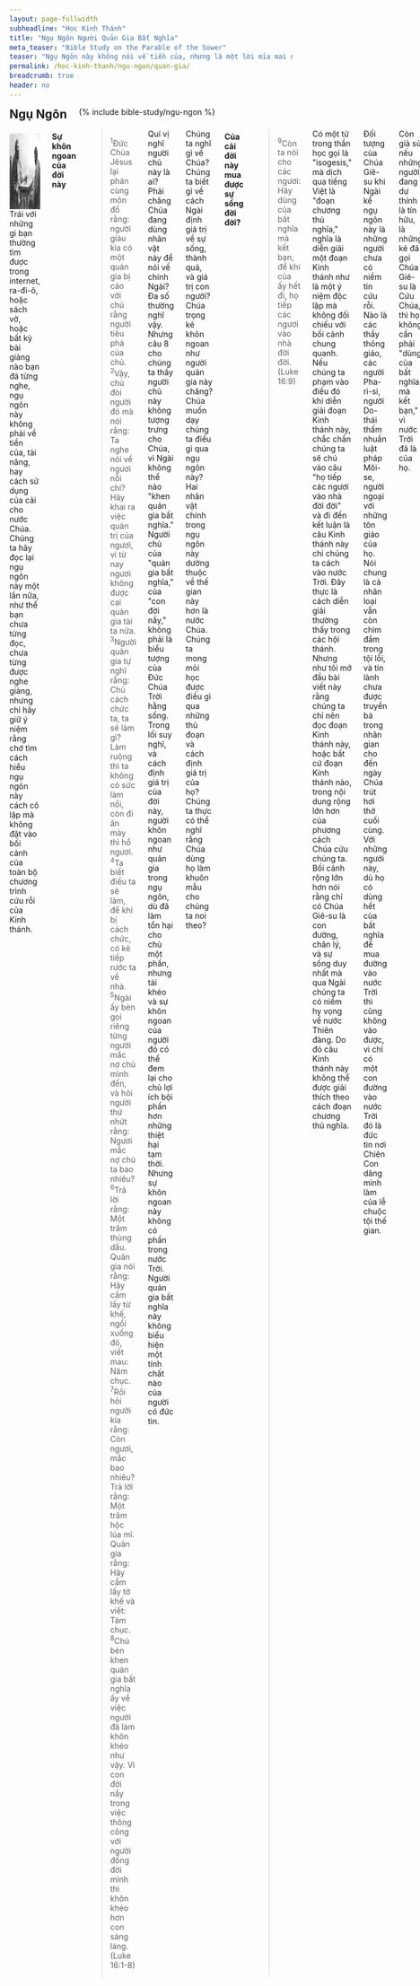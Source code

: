 ```yaml
---
layout: page-fullwidth
subheadline: "Học Kinh Thánh"
title: "Ngụ Ngôn Người Quản Gia Bất Nghĩa"
meta_teaser: "Bible Study on the Parable of the Sower"
teaser: "Ngụ Ngôn này không nói về tiền của, nhưng là một lời mỉa mai những kẻ     tưởng họ có thể dùng tiền của mua nước thiên đàng (Matthew 13:1-23)."
permalink: /hoc-kinh-thanh/ngu-ngon/quan-gia/
breadcrumb: true
header: no
---
```

<!--more-->
<div class="row">
<div class="bible-index medium-4 medium-push-8 columns">
<h2 style="margin: 0px">Ngụ Ngôn</h2>
        {% include bible-study/ngu-ngon %}
</div><!-- /.medium-4.columns -->
<div class="medium-8 medium-pull-4 columns" markdown="1">

<div>
<p>
<img alt src="/images/dishonest-steward.jpg" style="border: 0px none; margin: 7px 15px 0px 0px; max-width: 100%; height: 136px; padding: 0px; float: left;">
Trái với những gì bạn thường tìm được trong internet, ra-đi-ô, hoặc sách vở, hoặc bất kỳ bài giảng nào bạn đã từng nghe, ngụ ngôn này không phải về tiền của, tài năng, hay cách sử dụng của cải cho nước Chúa. Chúng ta hãy đọc lại ngụ ngôn này một lần nữa, như thể bạn chưa từng đọc, chưa từng được nghe giảng, nhưng chỉ hãy giữ ý niệm rằng chớ tìm cách hiểu ngụ ngôn này cách cô lập mà không đặt vào bối cảnh của toàn bộ chương trình cứu rỗi của Kinh thánh.
</p>
</div>

#### <strong>Sự khôn ngoan của đời này</strong>

> <sup>1</sup>Ðức Chúa Jêsus lại phán cùng môn đồ rằng: người giàu kia có một quản gia bị cáo với chủ rằng người tiêu phá của chủ.  <sup>2</sup>Vậy, chủ đòi người đó mà nói rằng: Ta nghe nói về ngươi nỗi chi? Hãy khai ra việc quản trị của ngươi, vì từ nay ngươi không được cai quản gia tài ta nữa.  <sup>3</sup>Người quản gia tự nghĩ rằng: Chủ cách chức ta, ta sẽ làm gì? Làm ruộng thì ta không có sức làm nổi, còn đi ăn mày thì hổ ngươi.  <sup>4</sup>Ta biết điều ta sẽ làm, để khi bị cách chức, có kẻ tiếp rước ta về nhà.  <sup>5</sup>Ngài ấy bèn gọi riêng từng người mắc nợ chủ mình đến, và hỏi người thứ nhứt rằng: Ngươi mắc nợ chủ ta bao nhiêu?  <sup>6</sup>Trả lời rằng: Một trăm thùng dầu. Quản gia nói rằng: Hãy cầm lấy từ khế, ngồi xuống đó, viết mau: Năm chục.  <sup>7</sup>Rồi hỏi người kia rằng: Còn ngươi, mắc bao nhiêu? Trả lời rằng: Một trăm hộc lúa mì. Quản gia rằng: Hãy cầm lấy tờ khế và viết: Tám chục.  <sup>8</sup>Chủ bèn khen quản gia bất nghĩa ấy về việc người đã làm khôn khéo như vậy. Vì con đời nầy trong việc thông công với người đồng đời mình thì khôn khéo hơn con sáng láng. (Luke 16:1-8)

Quí vị nghĩ người chủ này là ai? Phải chăng Chúa đang dùng nhân vật này để nói về chính Ngài? Đa số thường nghĩ vậy. Nhưng câu 8 cho chúng ta thấy người chủ này không tượng trưng cho Chúa, vì Ngài không thể nào "khen quản gia bất nghĩa." Người chủ của "quản gia bất nghĩa," của "con đời nầy," không phải là biểu tượng của Đức Chúa Trời hằng sống. Trong lối suy nghĩ, và cách định giá trị của đời này, người khôn ngoan như quản gia trong ngụ ngôn, dù đã làm tổn hại cho chủ một phần, nhưng tài khéo và sự khôn ngoan của người đó có thể đem lại cho chủ lợi ích bội phần hơn những thiệt hại tạm thời. Nhưng sự khôn ngoan này không có phần trong nước Trời. Người quản gia bất nghĩa này không biểu hiện một tính chất nào của người có đức tin.

Chúng ta nghĩ gì về Chúa? Chúng ta biết gì về cách Ngài định giá trị về sự sống, thành quả, và giá trị con người? Chúa trọng kẻ khôn ngoan như người quản gia này chăng? Chúa muốn dạy chúng ta điều gì qua ngụ ngôn này? Hai nhân vật chính trong ngụ ngôn này dường thuộc về thế gian này hơn là nước Chúa. Chúng ta mong mỏi học được điều gì qua những thủ đoạn và cách định giá trị của họ? Chúng ta thực có thể nghĩ rằng Chúa dùng họ làm khuôn mẫu cho chúng ta noi theo?

#### <strong>Của cải đời này mua được sự sống đời đời?</strong>

> <sup>9</sup>Còn ta nói cho các ngươi: Hãy dùng của bất nghĩa mà kết bạn, để khi của ấy hết đi, họ tiếp các ngươi vào nhà đời đời. (Luke 16:9)

Có một từ trong thần học gọi là "isogesis," mà dịch qua tiếng Việt là "đoạn chương thủ nghĩa," nghĩa là diễn giải một đoạn Kinh thánh như là một ý niệm độc lập mà không đối chiếu với bối cảnh chung quanh. Nếu chúng ta phạm vào điều đó khi diễn giải đoạn Kinh thánh này, chắc chắn chúng ta sẽ chú vào câu "họ tiếp các ngươi vào nhà đời đời" và đi đến kết luận là câu Kinh thánh này chỉ chúng ta cách vào nước Trời. Đây thực là cách diễn giải thường thấy trong các hội thánh. Nhưng như tôi mở đầu bài viết này rằng chúng ta chỉ nên đọc đoạn Kinh thánh này, hoặc bất cứ đoạn Kinh thánh nào, trong nội dung rộng lớn hơn của phương cách Chúa cứu chúng ta. Bối cảnh rộng lớn hơn nói rằng chỉ có Chúa Giê-su là con đường, chân lý, và sự sống duy nhất mà qua Ngài chúng ta có niềm hy vọng về nước Thiên đàng. Do đó câu Kinh thánh này không thể được giải thích theo cách đoạn chương thủ nghĩa.

Đối tượng của Chúa Giê-su khi Ngài kể ngụ ngôn này là những người chưa có niềm tin cứu rỗi. Nào là các thầy thông giáo, các người Pha-ri-si, người Do-thái thấm nhuần luật pháp Môi-se, người ngoại với những tôn giáo của họ. Nói chung là cả nhân loại vẫn còn chìm đắm trong tội lỗi, và tin lành chưa được truyền bá trong nhân gian cho đến ngày Chúa trút hơi thở cuối cùng. Với những người này, dù họ có dùng hết của bất nghĩa để mua đường vào nước Trời thì cũng không vào được, vì chỉ có một con đường vào nước Trời đó là đức tin nơi Chiên Con dâng mình làm của lễ chuộc tội thế gian.

Còn giả sử nếu những người đang dự thính là tín hữu, là những kẻ đã gọi Chúa Giê-su là Cứu Chúa, thì họ không cần phải "dùng của bất nghĩa mà kết bạn," vì nước Trời đã là của họ.

Do đó chúng ta phải kết luận rằng câu 9 là một lời thách thức, hoặc mỉa mai của Chúa Giê-su: Các anh là những người khôn ngoan của đời này, dùng của cải để gây thế lực, mua sự bình an. Hầu như các anh được cả thiên hạ. Nhưng liệu các anh có mua được nước Thiên Đàng hay không? Còn những người trở nên bạn của các anh nhờ của bất nghĩa, họ có thực là công dân nước Trời để tiếp rước các anh vào?

Quí vị có thấy ẩn dụ trong ngụ ngôn này không? Quí vị có thấy sự mỉa mai? Có thấy rằng Chúa đang nói móc người nghe mà phần lớn là những người giàu có và những lãnh đạo tôn giáo nhiều thế lực?

#### <strong>Điều duy nhất Chúa đòi hỏi sự trung tín</strong>

<sup>10</sup>Ai trung tín trong việc rất nhỏ, cũng trung tín trong việc lớn; ai bất nghĩa trong việc rất nhỏ, cũng bất nghĩa trong việc rất lớn. <sup>11</sup>Vậy nếu các ngươi không trung tín về của bất nghĩa, có ai đem của thật giao cho các ngươi? <sup>12</sup>Nếu các ngươi không trung tín về của người khác, ai sẽ cho các ngươi được của riêng mình? (Luke 16:10-12)

Chúa Giê-su tóm lược 10 điều răn của Đức Chúa Trời lại còn hai điều răn cao trọng nhất: "37Ðức Chúa Jêsus đáp rằng: Ngươi hãy hết lòng, hết linh hồn, hết ý mà yêu mến Chúa, là Ðức Chúa Trời ngươi. 38Ấy là điều răn thứ nhứt và lớn hơn hết. 39Còn điều răn thứ hai đây, cũng như vậy: Ngươi hãy yêu kẻ lân cận như mình. 40Hết thảy luật pháp và lời tiên tri đều bởi hai điều răn đó mà ra." (Matthew 22:37-40) Hai điều này thực ra còn khó vạn lần hơn 10 điều răn nguyên thủy, vì ai nghĩ mình thỏa được hai điều răn về sự yêu thương này thì người đó có tư tưởng cao quá đỗi về chính mình. Hãy thử suy gẫm về một điều răn tương đối dễ hơn hai điều đó: giữ ngày Sa-bát làm nên ngày thánh. Ai trong vòng những kẻ tuân theo luật pháp Môi-se đã giữ được điều răn đó theo đúng ý muốn của Đức Chúa Trời? Nếu một người chỉ cần có ý tưởng tà dâm thì cũng kể như đã phạm tội đó, thì ví bằng một người có giữ được ngày Sa-bát về thể xác, nhưng có chắc giữ được ngày đó trong tâm hồn? Chắc chắn là không.

Vậy ai có thể xưng mình là người trung tín trong mọi việc đời này? Vì theo James 2:10, chỉ cần thiếu trung tín trong một điều thì cũng kể như không trung tín trong mọi sự. Lời Chúa phán trong câu 10-12 ở trên là lời cáo buộc mọi kẻ nghe về sự bất trung mà tất cả đều phạm, chẳng trừ một ai. Trong vòng những kẻ đang nghe ngụ ngôn này, cũng như tất cả dòng dõi A-đam và Ê-va, chẳng một ai trung tín.

Nhưng có một điều duy nhất Chúa ban cho chúng ta mà Ngài đòi hỏi sự trung tín, đó là đức tin nơi Đấng Cứu Thế. Vì Romans 1:17 viết rằng: "Người công bình sẽ sống bởi đức tin." Áp-ra-ham cũng bởi đức tin mà được xưng công bình. John 3:16 viết rằng: "Hễ ai tin Con ấy thì không bị hư mất nhưng được sự sống đời đời." Và còn nhiều lời Kinh thánh viết về chân lý đó nữa. Chỉ mỗi điều đó Chúa đòi hỏi nơi chúng ta sự trung tín. Chỉ mỗi sự trung tín đó là điều kiện để Chúa ban cho chúng ta cơ nghiệp đời đời, là "của thật" trong ngụ ngôn này.

Trung tín trong đức tin. Trung tín trong sự chỉ cậy nơi Chúa Giê-su là con đường duy nhất vào đất hứa. Trung tín trong sự chẳng cậy nhờ nơi việc làm bởi luật pháp đòi hỏi để được sự công bình của Đức Chúa Trời. Trung tín trong niềm tin quyết rằng những điều gì Đức Chúa Trời đã hứa thì Ngài sẽ làm cho trọn. Đó là sự trung tín thật mà Chúa nói đến trong ngụ ngôn này. Hãy suy gẫm ngụ ngôn này bằng con mắt thuộc linh để hiểu ý nghĩa chân thực của nó.

{% include bible-study/bible-study-footer %}
</div><!-- /.medium-8.columns -->
</div><!-- /.row -->

